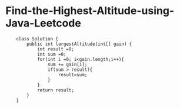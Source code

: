# Find-the-Highest-Altitude-using-Java-Leetcode
        class Solution {
            public int largestAltitude(int[] gain) {
                int result =0;
                int sum =0;
                for(int i =0; i<gain.length;i++){
                    sum += gain[i];
                    if(sum > result){
                        result=sum;
                    }
                }
                return result;
            }
        }
